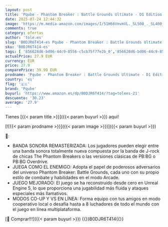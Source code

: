 ```yaml
---
layout: post
title: 'Pqube - Phantom Breaker : Battle Grounds Ultimate - D1 Edition - PS5'
date: 2025-07-24 12:44:32
image: 'https://m.media-amazon.com/images/I/51H66VmvmVL._SL500_._SL400_.jpg'
comments: true
category: ofertas
author: 'tole.es'
slug: 'B0DJR6T414-es Pqube - Phantom Breaker : Battle Grounds Ultimate - D1...'
sku: 'B0DJR6T414-es'
tags: [ '856628d6-bd06-44c9-8556-c5cb75f77e2b_0','856628d6-bd06-44c9-8556-c5cb75f77e2b_2201','856628d6-bd06-44c9-8556-c5cb75f77e2b_3601','856628d6-bd06-44c9-8556-c5cb75f77e2b_9501','Arborist Merchandising Root','Hardware y juegos para PlayStation 5','Juegos para PlayStation 5','Outlet Videojuegos','Preventa de Videojuegos','Self Service','Special Features Stores','Videojuegos','Videojuegos más esperados','pqube','ps5','🇪🇸', ]
actualPrice: 27.9 EUR
currency: EUR
price: 27.9
comparePrice: 39.99 EUR
prodname: 'Pqube - Phantom Breaker : Battle Grounds Ultimate - D1 Edition - PS5'
country: 'es'
flag: '🇪🇸'
brand: 'Pqube'
buyurl: 'https://www.amazon.es/dp/B0DJR6T414/?tag=tolees-21'
descuento: '30.23'
average: '27.9'
---
```


Tienes [{{< param title >}}]({{< param buyurl >}}) aqui!

[![{{< param prodname >}}]({{< param image >}})]({{< param buyurl >}})

🔎:

- BANDA SONORA REMASTERIZADA: Los jugadores pueden elegir entre una banda sonora totalmente nueva compuesta por la banda de J-rock de chicas The Phantom Breakers o las versiones clásicas de PB:BG o PB:BG Overdrive.
- JUEGA COMO EL ENEMIGO: Adopta el papel de poderosos adversarios del universo Phantom Breaker: Battle Grounds, cada uno con su propio estilo de combate y habilidades en el modo Arcade.
- JUEGO MEJORADO: El juego se ha reconstruido desde cero en Unreal Engine 5, lo que proporciona una jugabilidad más fluida y ataques especiales más llamativos.
- MODOS CO-UP Y VS EN LÍNEA: Forma equipo con tus amigos en modo cooperativo local o desafía hasta a 8 luchadores de todo el mundo con el juego en línea multiplataforma.

[🛒 Comprar!!!]({{< param buyurl >}})
{{<world>}}B0DJR6T414{{</world>}}
